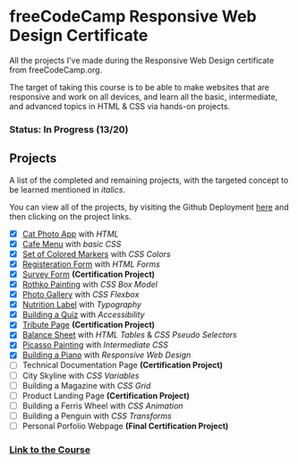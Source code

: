 # freeCodeCamp Responsive Web Design Certificate
All the projects I've made during the Responsive Web Design certificate from freeCodeCamp.org.

The target of taking this course is to be able to make websites that are responsive and work on all devices, and learn all the basic, intermediate, and advanced topics in HTML & CSS via hands-on projects.

### Status: In Progress (13/20)

## Projects
A list of the completed and remaining projects, with the targeted concept to be learned mentioned in *italics*.

You can view all of the projects, by visiting the Github Deployment [here](https://deadreyo.github.io/freeCodeCamp-Responsive-Web-Design/) and then clicking on the project links.

- [x] [Cat Photo App](./Project%201%20-%20Cat%20App/) with *HTML*
- [x] [Cafe Menu](./Project%202%20-%20Cafe%20Menu/) with *basic CSS*
- [x] [Set of Colored Markers](./Project%203%20-%20Colored%20Markers/) with *CSS Colors*
- [x] [Registeration Form](./Project%204%20-%20Registeration%20Form/) with *HTML Forms*
- [x] [Survey Form](./Project%205%20(Milestone)%20-%20Survey%20Form/) **(Certification Project)**
- [x] [Rothko Painting](./Project%206%20-%20Rothko%20Painting/) with *CSS Box Model*
- [x] [Photo Gallery](./Project%207%20-%20Photo%20Gallery/) with *CSS Flexbox*
- [x] [Nutrition Label](./Project%208%20-%20Nutrition%20Label/) with *Typography*
- [x] [Building a Quiz](./Project%209%20-%20Building%20a%20Quiz/) with *Accessibility*
- [x] [Tribute Page](./Project%2010%20(Milestone)%20-%20Tribute%20Page/) **(Certification Project)**
- [x] [Balance Sheet](./Project%2011%20-%20Balance%20Sheet/) with *HTML Tables* & *CSS Pseudo Selectors*
- [x] [Picasso Painting](./Project%2012%20-%20Picasso%20Painting/) with *Intermediate CSS*
- [x] [Building a Piano](./Project%2013%20-%20Piano/) with *Responsive Web Design*
- [ ] Technical Documentation Page **(Certification Project)**
- [ ] City Skyline with *CSS Variables*
- [ ] Building a Magazine with *CSS Grid*
- [ ] Product Landing Page **(Certification Project)**
- [ ] Building a Ferris Wheel with *CSS Animation*
- [ ] Building a Penguin with *CSS Transforms*
- [ ] Personal Porfolio Webpage **(Final Certification Project)**

### [Link to the Course](https://www.freecodecamp.org/learn/2022/responsive-web-design)